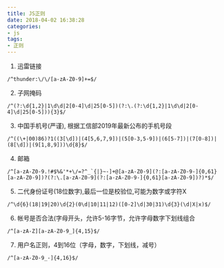 ```yaml
---
title: JS正则
date: 2018-04-02 16:38:28
categories:
- js
tags:
- 正则
---
```


1. 迅雷链接
```
/^thunder:\/\/[a-zA-Z0-9]+=$/
```
2. 子网掩码
```
/^(?:\d{1,2}|1\d\d|2[0-4]\d|25[0-5])(?:\.(?:\d{1,2}|1\d\d|2[0-4]\d|25[0-5])){3}$/
```

<!--more-->

3. 中国手机号(严谨), 根据工信部2019年最新公布的手机号段
```
/^((\+|00)86)?1((3[\d])|(4[5,6,7,9])|(5[0-3,5-9])|(6[5-7])|(7[0-8])|(8[\d])|(9[1,8,9]))\d{8}$/
```
4. 邮箱
```
/^[a-zA-Z0-9.!#$%&'*+\/=?^_`{|}~-]+@[a-zA-Z0-9](?:[a-zA-Z0-9-]{0,61}[a-zA-Z0-9])?(?:\.[a-zA-Z0-9](?:[a-zA-Z0-9-]{0,61}[a-zA-Z0-9])?)*$/
```
5. 二代身份证号(18位数字),最后一位是校验位,可能为数字或字符X
```
/^\d{6}(18|19|20)\d{2}(0\d|10|11|12)([0-2]\d|30|31)\d{3}(\d|X|x)$/
```
6. 帐号是否合法(字母开头，允许5-16字节，允许字母数字下划线组合
```
/^[a-zA-Z][a-zA-Z0-9_]{4,15}$/
```
7. 用户名正则，4到16位（字母，数字，下划线，减号）
```
/^[a-zA-Z0-9_-]{4,16}$/
```
